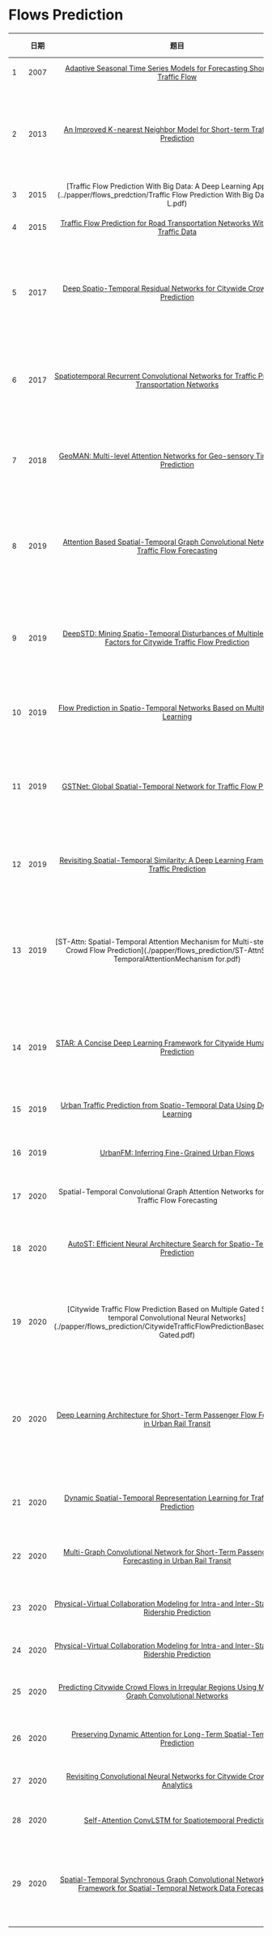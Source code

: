 # Flows Prediction


|      | 日期 |                             题目                             |              作者              |                             来源                             | 模型                                                         | 亮点 |
| ---- | :--: | :----------------------------------------------------------: | :----------------------------: | :----------------------------------------------------------: | ------------------------------------------------------------ | ---- |
| 1    | 2007 | [Adaptive Seasonal Time Series Models for Forecasting Short-Term Traffic Flow](./papper/flows_prediction/AdaptiveSeasonalTimeSeriesModelsTRR2024.pdf) |     S Shekhar，B Williams      |                                                              |                                                              |      |
| 2    | 2013 | [An Improved K-nearest Neighbor Model for Short-term Traffic Flow Prediction](./papper/flows_prediction/AnImprovedK-nearestNeighborModelforShort-termTraffic.pdf) |     Lun Zhang, Qiuchen Liu     |                                                              | ![k-nearest](../model/flows_prediction/k-nearest.png)        |      |
| 3    | 2015 | [Traffic Flow Prediction With Big Data: A Deep Learning Approach](..\/papper\/flows_predction\/Traffic Flow Prediction With Big Data A Deep L.pdf) |    Yisheng Lv, Yanjie Duan     |                                                              |                                                              |      |
| 4    | 2015 | [Traffic Flow Prediction for Road Transportation Networks With Limited Traffic Data](../papper/flows_prediction/TITS.2014.2337238.pdf) | Afshin Abadi, Tooraj Rajabioun |                                                              |                                                              |      |
| 5    | 2017 | [Deep Spatio-Temporal Residual Networks for Citywide Crowd Flows Prediction](../papper/flows_prediction/Deep-Spatio-Temporal-Residual-Networks-for-Citywide-Crowd-Flows-Prediction.pdf) |        J Zhang，Y Zheng        |                                                              | ![image-20210418142137212](../model/flows_prediction/ST-ResNet.png) |      |
| 6    | 2017 | [Spatiotemporal Recurrent Convolutional Networks for Traffic Prediction in Transportation Networks](../papper/flows_prediction/SpatiotemporalRecurrentConvolutionalNetworks.pdf) |     Haiyang Yu, Zhihai Wu      |                                                              | ![SRCNs](../model/flows_prediction/SRCNs.png)                |      |
| 7    | 2018 | [GeoMAN: Multi-level Attention Networks for Geo-sensory Time Series Prediction](../papper/flows_prediction/0476.pdf) |    Yuxuan Liang, Songyu Ke     |                           IJCAI-18                           | ![GeoMAN](../model/flows_prediction/GeoMAN.png)              |      |
| 8    | 2019 | [Attention Based Spatial-Temporal Graph Convolutional Networks for Traffic Flow Forecasting](../papper/flows_prediction/3881-ArticleText-6940-1-10-20190702.pdf) |   Shengnan Guo，Youfang Lin    |                                                              | ![ASTGCN](../model/flows_prediction/ASTGCN.png)              |      |
| 9    | 2019 | [DeepSTD: Mining Spatio-Temporal Disturbances of Multiple Context Factors for Citywide Traffic Flow Prediction](../papper/flows_prediction/TITS2932785-proof2.pdf) |                                |                                                              | ![DeepSTD](../model/flows_prediction/DeepSTD.png)            |      |
| 10   | 2019 | [Flow Prediction in Spatio-Temporal Networks Based on Multitask Deep Learning](../papper/flows_prediction/FlowPredictioninSpatio-TemporalNetworks.pdf) |        J Zhang，Y Zheng        |                                                              | ![MDL](../model/flows_prediction/MDL.png)                    |      |
| 11   | 2019 | [GSTNet: Global Spatial-Temporal Network for Traffic Flow Prediction](./papper/flows_prediction/0317.pdf) |      Shen Fang , Qi Zhang      |                                                              | ![GSTNet](../model/flows_prediction/GSTNet.png)              |      |
| 12   | 2019 | [Revisiting Spatial-Temporal Similarity: A Deep Learning Framework for Traffic Prediction](./papper/flows_prediction/RevisitingSpatial-TemporalSimilarity.pdf) |   Huaxiu Yao, Xianfeng Tang    |                           AAAI-19                            | ![STDN](../model/flows_prediction/STDN.png)                  |      |
| 13   | 2019 | [ST-Attn: Spatial-Temporal Attention Mechanism for Multi-step Citywide Crowd Flow Prediction](.\/papper\/flows_prediction\/ST-AttnSpatial-TemporalAttentionMechanism for.pdf) |     Yirong Zhou, Hao Chen      | 2019 International Conference on Data Mining Workshops (ICDMW） | ![MsCCFP](../model/flows_prediction/MsCCFP.png)              |      |
| 14   | 2019 | [STAR: A Concise Deep Learning Framework for Citywide Human Mobility Prediction](./papper/flows_prediction/starmdm19.pdf) |     Hongnian Wang, Han Su      | 2019 20th IEEE International Conference on Mobile Data Management (MDM) | ![STAR](../model/flows_prediction/STAR.png)                  |      |
| 15   | 2019 | [Urban Traffic Prediction from Spatio-Temporal Data Using Deep Meta Learning](./papper/flows_prediction/UrbanTrafficPredictionfromSpatio-TemporalDataUsingDeepMetaLearning.pdf) |    Zheyi Pan, Yuxuan Liang     |                                                              | ![ST-MetaNet](../model/flows_prediction/ST-MetaNet.png)      |      |
| 16   | 2019 | [UrbanFM: Inferring Fine-Grained Urban Flows](./papper/flows_prediction/UrbanFMInferringFineGrainedUrbanFlows.pdf) |    Yuxuan Liang, Kun Ouyang    |                                                              | ![UrbanFM](../model/flows_prediction/UrbanFM.png)            |      |
| 17   | 2020 | Spatial-Temporal Convolutional Graph Attention Networks for Citywide Traffic Flow Forecasting |    Xiyue Zhang, Chao Huang     |                                                              | ![framework]()                                               |      |
| 18   | 2020 | [AutoST: Efficient Neural Architecture Search for Spatio-Temporal Prediction](./papper/flows_prediction/AutoSTEfficientNeuralArchitectureSearchfor.pdf) |      Ting Li, Junbo Zhang      |                                                              | ![AutoST](../model/flows_prediction/AutoST.png)              |      |
| 19   | 2020 | [Citywide Traffic Flow Prediction Based on Multiple Gated Spatio-temporal Convolutional Neural Networks](.\/papper\/flows_prediction\/CitywideTrafficFlowPredictionBasedonMultiple Gated.pdf) |          C Chen，K Li          |                                                              | ![MGSTC](../model/flows_prediction/MGSTC.png)                |      |
| 20   | 2020 | [Deep Learning Architecture for Short-Term Passenger Flow Forecasting in Urban Rail Transit](./papper/flows_prediction/TITS.2020.3000761.pdf) |    Jinlei Zhang, Feng Chen     |                                                              | ![ResLSTM](../model/flows_prediction/ResLSTM.png)            |      |
| 21   | 2020 | [Dynamic Spatial-Temporal Representation Learning for Traffic Flow Prediction](p./papper/flows_prediction/1909.02902.pdf) |    Lingbo Liu, Jiajie Zhen     |        [Github](https://github.com/liulingbo918/ATFM)        | ![SPN](../model/flows_prediction/SPN.png)                    |      |
| 22   | 2020 | [Multi-Graph Convolutional Network for Short-Term Passenger Flow Forecasting in Urban Rail Transit](./papper/flows_prediction/Multi-GraphConvolutionalNetworkforShort-TermPassengerFlowForecasting.pdf) |    Jinlei Zhang, Feng Chen     |                                                              | ![10.1049/iet-its.2019.0873](../model/flows_prediction/20210418145535.png) |      |
| 23   | 2020 | [Physical-Virtual Collaboration Modeling for Intra-and Inter-Station Metro Ridership Prediction](./papper/flows_prediction/Physical-VirtualCollaborationModelingfor.pdf) |    Lingbo Liu, Jingwen Chen    |                                                              | ![PVCGN](../model/flows_prediction/PVCGN.png)                |      |
| 24   | 2020 | [Physical-Virtual Collaboration Modeling for Intra-and Inter-Station Metro Ridership Prediction](./papper/flows_prediction/Physical-VirtualCollaborationModelingfor.pdf) |    Lingbo Liu, Jingwen Chen    |        [Github](https://github.com/HCPLab-SYSU/PVCGN)        |                                                              |      |
| 25   | 2020 | [Predicting Citywide Crowd Flows in Irregular Regions Using Multi-View Graph Convolutional Networks](./papper/flows_prediction/1903.07789.pdf) |    Junkai Sun, Junbo Zhang     |                                                              | ![Multi-view deep learning framework](..\/model\/flows_prediction\/Multi-view deep learning framework.png) |      |
| 26   | 2020 | [Preserving Dynamic Attention for Long-Term Spatial-Temporal Prediction](./papper/flows_prediction/2006.08849.pdf) |    Haoxing Lin, Weijia Jia     |                         SIGKDD 2020                          | ![DSAN](../model/flows_prediction/DSAN.png)                  |      |
| 27   | 2020 | [Revisiting Convolutional Neural Networks for Citywide Crowd Flow Analytics](./papper/flows_prediction/RevisitingConvolutionalNeuralNetworksfor.pdf) |    Yuxuan Liang, Kun Ouyang    |                                                              |                                                              |      |
| 28   | 2020 | [Self-Attention ConvLSTM for Spatiotemporal Prediction](./papper/flows_prediction/6819-ArticleText-10048-1-10-20200524.pdf) |     Zhihui Lin, Maomao Li      |                           AAAI-20                            | ![self_attention](../model/flows_prediction/self_attention.png) |      |
| 29   | 2020 | [Spatial-Temporal Synchronous Graph Convolutional Networks: A New Framework for Spatial-Temporal Network Data Forecasting](./papper/flowsprediction/5438-ArticleText-8663-1-10-20200511.pdf) |     Chao Song, Youfang Lin     |                                                              | ![STSGCM](../model/flows_prediction/STSGCM.png)              |      |


